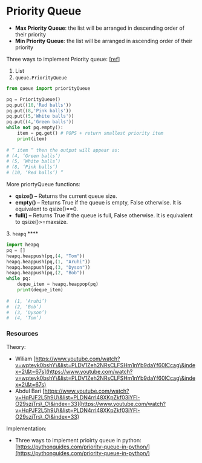 # Priority Queue

* **Max Priority Queue**: the list will be arranged in descending order of their priority
* **Min Priority Queue**: the list will be arranged in ascending order of their priority

Three ways to implement Priority queue: \[[ref](https://pythonguides.com/priority-queue-in-python/)]

1. List
2. `queue.PriorityQueue`

```python
from queue import priorityQueue

pq = PriorityQueue()
pq.put((10,'Red balls'))
pq.put((8,'Pink balls'))
pq.put((5,'White balls'))
pq.put((4,'Green balls'))
while not pq.empty():
    item = pq.get() # POPS + return smallest priority item
    print(item)
    
# ” item “ then the output will appear as: 
# (4, ‘Green balls’) 
# (5, ‘White balls’) 
# (8, ‘Pink balls’) 
# (10, ‘Red balls’) ”
```

More priortyQueue functions:

* **qsize() –** Returns the current queue size.
* **empty() –** Returns True if the queue is empty, False otherwise. It is equivalent to qsize()==0.
* **full() –** Returns True if the queue is full, False otherwise. It is equivalent to qsize()>=maxsize.

3\. `heapq` ****&#x20;

```python
import heapq
pq = []
heapq.heappush(pq,(4, "Tom"))
heapq.heappush(pq,(1, "Aruhi"))
heapq.heappush(pq,(3, "Dyson"))
heapq.heappush(pq,(2, "Bob"))
while pq:
    deque_item = heapq.heappop(pq)
    print(deque_item)
    
#  (1, ‘Aruhi’) 
#  (2, ‘Bob’) 
#  (3, ‘Dyson’) 
#  (4, ‘Tom’)
```

### Resources

Theory:

* Wiliam [https://www.youtube.com/watch?v=wptevk0bshY\&list=PLDV1Zeh2NRsCLFSHm1nYb9daYf60lCcag\&index=2\&t=67s](https://www.youtube.com/watch?v=wptevk0bshY\&list=PLDV1Zeh2NRsCLFSHm1nYb9daYf60lCcag\&index=2\&t=67s)
* Abdul Bari [https://www.youtube.com/watch?v=HqPJF2L5h9U\&list=PLDN4rrl48XKpZkf03iYFl-O29szjTrs\_O\&index=33](https://www.youtube.com/watch?v=HqPJF2L5h9U\&list=PLDN4rrl48XKpZkf03iYFl-O29szjTrs\_O\&index=33)

Implementation:

* Three ways to implement prioirty queue in python: [https://pythonguides.com/priority-queue-in-python/](https://pythonguides.com/priority-queue-in-python/)

